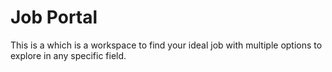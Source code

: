 # Job Portal
This is a  which is a workspace to find your ideal job with multiple options
to explore in any specific field.
